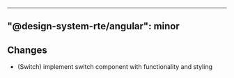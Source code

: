 ---
  "@design-system-rte/angular": minor
  ---
  
  ## Changes

- (Switch) implement switch component with functionality and styling 
